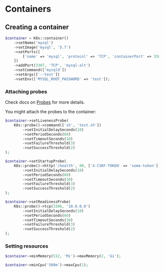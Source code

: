 # Containers

## Creating a container

```php
$container = K8s::container()
    ->setName('mysql')
    ->setImage('mysql', '5.7')
    ->setPorts([
        ['name' => 'mysql', 'protocol' => 'TCP', 'containerPort' => 3306],
    ])
    ->addPort(3307, 'TCP', 'mysql-alt')
    ->setCommand(['mysqld'])
    ->setArgs(['--test'])
    ->setEnv(['MYSQL_ROOT_PASSWORD' => 'test']);
```

### Attaching probes

Check docs on [Probes](Probes.md) for more details.

You might attach the probes to the container:

```php
$container->setLivenessProbe(
    K8s::probe()->command(['sh', 'test.sh'])
        ->setInitialDelaySeconds(10)
        ->setPeriodSeconds(60)
        ->setTimeoutSeconds(10)
        ->setFailureThreshold(3)
        ->setSuccessThreshold(2)
);

$container->setStartupProbe(
    K8s::probe()->http('/health', 80, ['X-CSRF-TOKEN' => 'some-token'])
        ->setInitialDelaySeconds(10)
        ->setPeriodSeconds(60)
        ->setTimeoutSeconds(10)
        ->setFailureThreshold(3)
        ->setSuccessThreshold(2)
);

$container->setReadinessProbe(
    K8s::probe()->tcp(3306, '10.0.0.0')
        ->setInitialDelaySeconds(10)
        ->setPeriodSeconds(60)
        ->setTimeoutSeconds(10)
        ->setFailureThreshold(3)
        ->setSuccessThreshold(2)
);
```

### Setting resources

```php
$container->minMemory(512, 'Mi')->maxMemory(2, 'Gi');

$container->minCpu('500m')->maxCpu(1);
```
